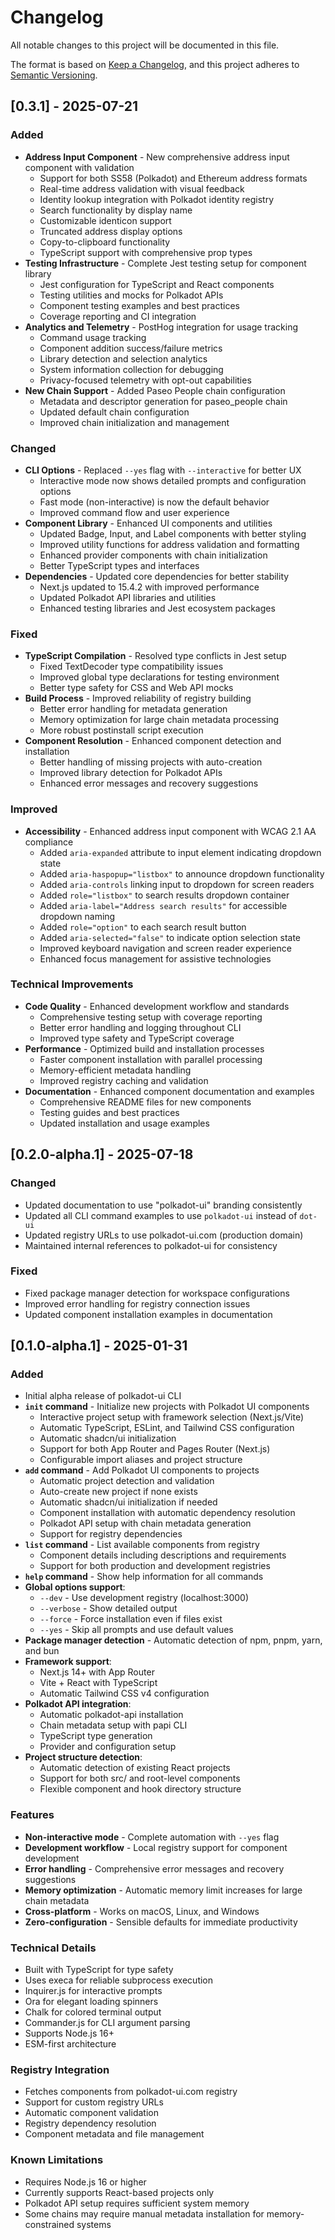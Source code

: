 # Changelog

All notable changes to this project will be documented in this file.

The format is based on [Keep a Changelog](https://keepachangelog.com/en/1.0.0/),
and this project adheres to
[Semantic Versioning](https://semver.org/spec/v2.0.0.html).

## [0.3.1] - 2025-07-21

### Added

- **Address Input Component** - New comprehensive address input component with
  validation
  - Support for both SS58 (Polkadot) and Ethereum address formats
  - Real-time address validation with visual feedback
  - Identity lookup integration with Polkadot identity registry
  - Search functionality by display name
  - Customizable identicon support
  - Truncated address display options
  - Copy-to-clipboard functionality
  - TypeScript support with comprehensive prop types
- **Testing Infrastructure** - Complete Jest testing setup for component library
  - Jest configuration for TypeScript and React components
  - Testing utilities and mocks for Polkadot APIs
  - Component testing examples and best practices
  - Coverage reporting and CI integration
- **Analytics and Telemetry** - PostHog integration for usage tracking
  - Command usage tracking
  - Component addition success/failure metrics
  - Library detection and selection analytics
  - System information collection for debugging
  - Privacy-focused telemetry with opt-out capabilities
- **New Chain Support** - Added Paseo People chain configuration
  - Metadata and descriptor generation for paseo_people chain
  - Updated default chain configuration
  - Improved chain initialization and management

### Changed

- **CLI Options** - Replaced `--yes` flag with `--interactive` for better UX
  - Interactive mode now shows detailed prompts and configuration options
  - Fast mode (non-interactive) is now the default behavior
  - Improved command flow and user experience
- **Component Library** - Enhanced UI components and utilities
  - Updated Badge, Input, and Label components with better styling
  - Improved utility functions for address validation and formatting
  - Enhanced provider components with chain initialization
  - Better TypeScript types and interfaces
- **Dependencies** - Updated core dependencies for better stability
  - Next.js updated to 15.4.2 with improved performance
  - Updated Polkadot API libraries and utilities
  - Enhanced testing libraries and Jest ecosystem packages

### Fixed

- **TypeScript Compilation** - Resolved type conflicts in Jest setup
  - Fixed TextDecoder type compatibility issues
  - Improved global type declarations for testing environment
  - Better type safety for CSS and Web API mocks
- **Build Process** - Improved reliability of registry building
  - Better error handling for metadata generation
  - Memory optimization for large chain metadata processing
  - More robust postinstall script execution
- **Component Resolution** - Enhanced component detection and installation
  - Better handling of missing projects with auto-creation
  - Improved library detection for Polkadot APIs
  - Enhanced error messages and recovery suggestions

### Improved

- **Accessibility** - Enhanced address input component with WCAG 2.1 AA
  compliance
  - Added `aria-expanded` attribute to input element indicating dropdown state
  - Added `aria-haspopup="listbox"` to announce dropdown functionality
  - Added `aria-controls` linking input to dropdown for screen readers
  - Added `role="listbox"` to search results dropdown container
  - Added `aria-label="Address search results"` for accessible dropdown naming
  - Added `role="option"` to each search result button
  - Added `aria-selected="false"` to indicate option selection state
  - Improved keyboard navigation and screen reader experience
  - Enhanced focus management for assistive technologies

### Technical Improvements

- **Code Quality** - Enhanced development workflow and standards
  - Comprehensive testing setup with coverage reporting
  - Better error handling and logging throughout CLI
  - Improved type safety and TypeScript coverage
- **Performance** - Optimized build and installation processes
  - Faster component installation with parallel processing
  - Memory-efficient metadata handling
  - Improved registry caching and validation
- **Documentation** - Enhanced component documentation and examples
  - Comprehensive README files for new components
  - Testing guides and best practices
  - Updated installation and usage examples

## [0.2.0-alpha.1] - 2025-07-18

### Changed

- Updated documentation to use "polkadot-ui" branding consistently
- Updated all CLI command examples to use `polkadot-ui` instead of `dot-ui`
- Updated registry URLs to use polkadot-ui.com (production domain)
- Maintained internal references to polkadot-ui for consistency

### Fixed

- Fixed package manager detection for workspace configurations
- Improved error handling for registry connection issues
- Updated component installation examples in documentation

## [0.1.0-alpha.1] - 2025-01-31

### Added

- Initial alpha release of polkadot-ui CLI
- **`init` command** - Initialize new projects with Polkadot UI components
  - Interactive project setup with framework selection (Next.js/Vite)
  - Automatic TypeScript, ESLint, and Tailwind CSS configuration
  - Automatic shadcn/ui initialization
  - Support for both App Router and Pages Router (Next.js)
  - Configurable import aliases and project structure
- **`add` command** - Add Polkadot UI components to projects
  - Automatic project detection and validation
  - Auto-create new project if none exists
  - Automatic shadcn/ui initialization if needed
  - Component installation with automatic dependency resolution
  - Polkadot API setup with chain metadata generation
  - Support for registry dependencies
- **`list` command** - List available components from registry
  - Component details including descriptions and requirements
  - Support for both production and development registries
- **`help` command** - Show help information for all commands
- **Global options support**:
  - `--dev` - Use development registry (localhost:3000)
  - `--verbose` - Show detailed output
  - `--force` - Force installation even if files exist
  - `--yes` - Skip all prompts and use default values
- **Package manager detection** - Automatic detection of npm, pnpm, yarn, and
  bun
- **Framework support**:
  - Next.js 14+ with App Router
  - Vite + React with TypeScript
  - Automatic Tailwind CSS v4 configuration
- **Polkadot API integration**:
  - Automatic polkadot-api installation
  - Chain metadata setup with papi CLI
  - TypeScript type generation
  - Provider and configuration setup
- **Project structure detection**:
  - Automatic detection of existing React projects
  - Support for both src/ and root-level components
  - Flexible component and hook directory structure

### Features

- **Non-interactive mode** - Complete automation with `--yes` flag
- **Development workflow** - Local registry support for component development
- **Error handling** - Comprehensive error messages and recovery suggestions
- **Memory optimization** - Automatic memory limit increases for large chain
  metadata
- **Cross-platform** - Works on macOS, Linux, and Windows
- **Zero-configuration** - Sensible defaults for immediate productivity

### Technical Details

- Built with TypeScript for type safety
- Uses execa for reliable subprocess execution
- Inquirer.js for interactive prompts
- Ora for elegant loading spinners
- Chalk for colored terminal output
- Commander.js for CLI argument parsing
- Supports Node.js 16+
- ESM-first architecture

### Registry Integration

- Fetches components from polkadot-ui.com registry
- Support for custom registry URLs
- Automatic component validation
- Registry dependency resolution
- Component metadata and file management

### Known Limitations

- Requires Node.js 16 or higher
- Currently supports React-based projects only
- Polkadot API setup requires sufficient system memory
- Some chains may require manual metadata installation for memory-constrained
  systems
